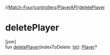//[Match-Four](../../../index.md)/[controllers](../index.md)/[PlayerAPI](index.md)/[deletePlayer](delete-player.md)

# deletePlayer

[jvm]\
fun [deletePlayer](delete-player.md)(indexToDelete: [Int](https://kotlinlang.org/api/latest/jvm/stdlib/kotlin/-int/index.html)): [Player](../../models/-player/index.md)?
